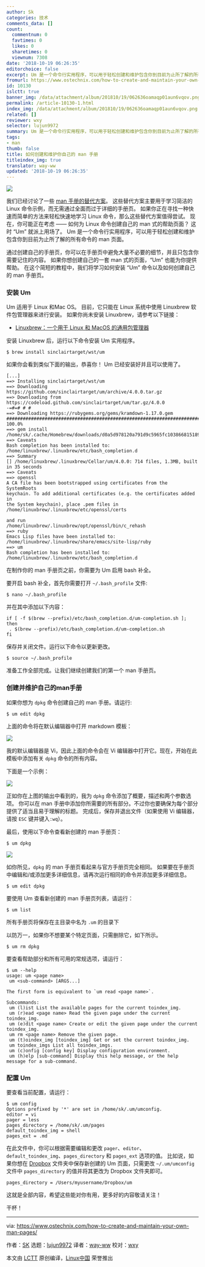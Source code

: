 ```yaml
---
author: Sk
categories: 技术
comments_data: []
count:
  commentnum: 0
  favtimes: 0
  likes: 0
  sharetimes: 0
  viewnum: 7308
date: '2018-10-19 06:26:35'
editorchoice: false
excerpt: Um 是一个命令行实用程序，可以用于轻松创建和维护包含你到目前为止所了解的所有命令的 man 页面。
fromurl: https://www.ostechnix.com/how-to-create-and-maintain-your-own-man-pages/
id: 10130
islctt: true
banner_img: /data/attachment/album/201810/19/062636oamaqp01aun6vqov.png
permalink: /article-10130-1.html
index_img: /data/attachment/album/201810/19/062636oamaqp01aun6vqov.png.thumb.jpg
related: []
reviewer: wxy
selector: lujun9972
summary: Um 是一个命令行实用程序，可以用于轻松创建和维护包含你到目前为止所了解的所有命令的 man 页面。
tags:
- man
thumb: false
title: 如何创建和维护你自己的 man 手册
titleindex_img: true
translator: way-ww
updated: '2018-10-19 06:26:35'
---
```


![](/data/attachment/album/201810/19/062636oamaqp01aun6vqov.png)


我们已经讨论了一些 [man 手册的替代方案](https://www.ostechnix.com/3-good-alternatives-man-pages-every-linux-user-know/)。 这些替代方案主要用于学习简洁的 Linux 命令示例，而无需通过全面而过于详细的手册页。 如果你正在寻找一种快速而简单的方法来轻松快速地学习 Linux 命令，那么这些替代方案值得尝试。 现在，你可能正在考虑 —— 如何为 Linux 命令创建自己的 man 式的帮助页面？ 这时 “Um” 就派上用场了。 Um 是一个命令行实用程序，可以用于轻松创建和维护包含你到目前为止所了解的所有命令的 man 页面。


通过创建自己的手册页，你可以在手册页中避免大量不必要的细节，并且只包含你需要记住的内容。 如果你想创建自己的一套 man 式的页面，“Um” 也能为你提供帮助。 在这个简短的教程中，我们将学习如何安装 “Um” 命令以及如何创建自己的 man 手册页。


### 安装 Um


Um 适用于 Linux 和Mac OS。 目前，它只能在 Linux 系统中使用 Linuxbrew 软件包管理器来进行安装。 如果你尚未安装 Linuxbrew，请参考以下链接：


* [Linuxbrew：一个用于 Linux 和 MacOS 的通用包管理器](https://www.ostechnix.com/linuxbrew-common-package-manager-linux-mac-os-x/)


安装 Linuxbrew 后，运行以下命令安装 Um 实用程序。



```
$ brew install sinclairtarget/wst/um
```

如果你会看到类似下面的输出，恭喜你！ Um 已经安装好并且可以使用了。



```
[...]
==> Installing sinclairtarget/wst/um
==> Downloading https://github.com/sinclairtarget/um/archive/4.0.0.tar.gz
==> Downloading from https://codeload.github.com/sinclairtarget/um/tar.gz/4.0.0
-=#=# # #
==> Downloading https://rubygems.org/gems/kramdown-1.17.0.gem
######################################################################## 100.0%
==> gem install /home/sk/.cache/Homebrew/downloads/d0a5d978120a791d9c5965fc103866815189a4e3939
==> Caveats
Bash completion has been installed to:
/home/linuxbrew/.linuxbrew/etc/bash_completion.d
==> Summary
[] /home/linuxbrew/.linuxbrew/Cellar/um/4.0.0: 714 files, 1.3MB, built in 35 seconds
==> Caveats
==> openssl
A CA file has been bootstrapped using certificates from the SystemRoots
keychain. To add additional certificates (e.g. the certificates added in
the System keychain), place .pem files in
/home/linuxbrew/.linuxbrew/etc/openssl/certs

and run
/home/linuxbrew/.linuxbrew/opt/openssl/bin/c_rehash
==> ruby
Emacs Lisp files have been installed to:
/home/linuxbrew/.linuxbrew/share/emacs/site-lisp/ruby
==> um
Bash completion has been installed to:
/home/linuxbrew/.linuxbrew/etc/bash_completion.d
```

在制作你的 man 手册页之前，你需要为 Um 启用 bash 补全。


要开启 bash 补全，首先你需要打开 `~/.bash_profile` 文件:



```
$ nano ~/.bash_profile
```

并在其中添加以下内容：



```
if [ -f $(brew --prefix)/etc/bash_completion.d/um-completion.sh ]; then
 . $(brew --prefix)/etc/bash_completion.d/um-completion.sh
fi
```

保存并关闭文件。运行以下命令以更新更改。



```
$ source ~/.bash_profile
```

准备工作全部完成。让我们继续创建我们的第一个 man 手册页。


### 创建并维护自己的man手册


如果你想为 `dpkg` 命令创建自己的 man 手册。请运行:



```
$ um edit dpkg
```

上面的命令将在默认编辑器中打开 markdown 模板：


![](/data/attachment/album/201810/19/062637gsizhv5ohhaoadnl.png)


我的默认编辑器是 Vi，因此上面的命令会在 Vi 编辑器中打开它。现在，开始在此模板中添加有关 `dpkg` 命令的所有内容。


下面是一个示例：


![](/data/attachment/album/201810/19/062638pqq3cz99v1j6urxp.png)


正如你在上图的输出中看到的，我为 `dpkg` 命令添加了概要，描述和两个参数选项。 你可以在 man 手册中添加你所需要的所有部分。不过你也要确保为每个部分提供了适当且易于理解的标题。 完成后，保存并退出文件（如果使用 Vi 编辑器，请按 `ESC` 键并键入`:wq`）。


最后，使用以下命令查看新创建的 man 手册页：



```
$ um dpkg
```

![](/data/attachment/album/201810/19/062639zw2h1m7ml9sfa2s7.png)


如你所见，`dpkg` 的 man 手册页看起来与官方手册页完全相同。 如果要在手册页中编辑和/或添加更多详细信息，请再次运行相同的命令并添加更多详细信息。



```
$ um edit dpkg
```

要使用 Um 查看新创建的 man 手册页列表，请运行：



```
$ um list
```

所有手册页将保存在主目录中名为 `.um` 的目录下


以防万一，如果你不想要某个特定页面，只需删除它，如下所示。



```
$ um rm dpkg
```

要查看帮助部分和所有可用的常规选项，请运行：



```
$ um --help
usage: um <page name>
 um <sub-command> [ARGS...]

The first form is equivalent to `um read <page name>`.

Subcommands:
 um (l)ist List the available pages for the current toindex_img.
 um (r)ead <page name> Read the given page under the current toindex_img.
 um (e)dit <page name> Create or edit the given page under the current toindex_img.
 um rm <page name> Remove the given page.
 um (t)oindex_img [toindex_img] Get or set the current toindex_img.
 um toindex_imgs List all toindex_imgs.
 um (c)onfig [config key] Display configuration environment.
 um (h)elp [sub-command] Display this help message, or the help message for a sub-command.
```

### 配置 Um


要查看当前配置，请运行：



```
$ um config
Options prefixed by '*' are set in /home/sk/.um/umconfig.
editor = vi
pager = less
pages_directory = /home/sk/.um/pages
default_toindex_img = shell
pages_ext = .md
```

在此文件中，你可以根据需要编辑和更改 `pager`、`editor`、`default_toindex_img`、`pages_directory` 和 `pages_ext` 选项的值。 比如说，如果你想在 [Dropbox](https://www.ostechnix.com/install-dropbox-in-ubuntu-18-04-lts-desktop/) 文件夹中保存新创建的 Um 页面，只需更改 `~/.um/umconfig` 文件中 `pages_directory` 的值并将其更改为 Dropbox 文件夹即可。



```
pages_directory = /Users/myusername/Dropbox/um
```

这就是全部内容，希望这些能对你有用，更多好的内容敬请关注！


干杯！




---


via: <https://www.ostechnix.com/how-to-create-and-maintain-your-own-man-pages/>


作者：[SK](https://www.ostechnix.com/author/sk/) 选题：[lujun9972](https://github.com/lujun9972) 译者：[way-ww](https://github.com/way-ww) 校对：[wxy](https://github.com/wxy)


本文由 [LCTT](https://github.com/LCTT/TranslateProject) 原创编译，[Linux中国](https://linux.cn/) 荣誉推出